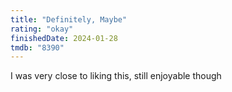 ```yaml
---
title: "Definitely, Maybe"
rating: "okay"
finishedDate: 2024-01-28
tmdb: "8390"
---
```


I was very close to liking this, still enjoyable though
